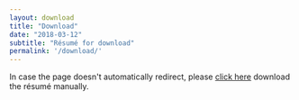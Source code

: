 ```yaml
---
layout: download
title: "Download"
date: "2018-03-12"
subtitle: "Résumé for download"
permalink: '/download/'
---
```


In case the page doesn't automatically redirect, please [click here](/Ram%20Iyer.pdf) download the résumé manually.
